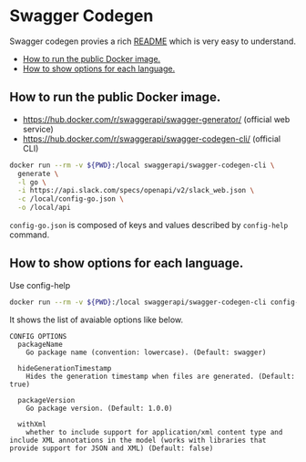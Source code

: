 # Swagger Codegen

Swagger codegen provies a rich [README](https://github.com/swagger-api/swagger-codegen) which is very easy to understand.

<!-- vim-markdown-toc GFM -->

* [How to run the public Docker image.](#how-to-run-the-public-docker-image)
* [How to show options for each language.](#how-to-show-options-for-each-language)

<!-- vim-markdown-toc -->


## How to run the public Docker image.

- https://hub.docker.com/r/swaggerapi/swagger-generator/ (official web service)
- https://hub.docker.com/r/swaggerapi/swagger-codegen-cli/ (official CLI)

```sh
docker run --rm -v ${PWD}:/local swaggerapi/swagger-codegen-cli \
  generate \
  -l go \
  -i https://api.slack.com/specs/openapi/v2/slack_web.json \
  -c /local/config-go.json \
  -o /local/api
```

`config-go.json` is composed of keys and values described by `config-help` command.

## How to show options for each language.

Use config-help

```sh
docker run --rm -v ${PWD}:/local swaggerapi/swagger-codegen-cli config-help -l go
```

It shows the list of avaiable options like below.
```
CONFIG OPTIONS
  packageName
    Go package name (convention: lowercase). (Default: swagger)

  hideGenerationTimestamp
    Hides the generation timestamp when files are generated. (Default: true)

  packageVersion
    Go package version. (Default: 1.0.0)

  withXml
    whether to include support for application/xml content type and include XML annotations in the model (works with libraries that provide support for JSON and XML) (Default: false)
```
